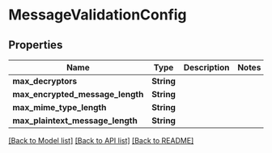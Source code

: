 # MessageValidationConfig

## Properties

Name | Type | Description | Notes
------------ | ------------- | ------------- | -------------
**max_decryptors** | **String** |  | 
**max_encrypted_message_length** | **String** |  | 
**max_mime_type_length** | **String** |  | 
**max_plaintext_message_length** | **String** |  | 

[[Back to Model list]](../README.md#documentation-for-models) [[Back to API list]](../README.md#documentation-for-api-endpoints) [[Back to README]](../README.md)


